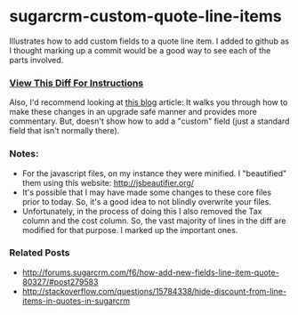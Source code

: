 sugarcrm-custom-quote-line-items
================================

Illustrates how to add custom fields to a quote line item.  I added to github as I thought marking up a commit would be a good way to see each of the parts involved.

### [View This Diff For Instructions](https://github.com/blak3r/sugarcrm-custom-quote-line-items/commit/33226031a15e43666b2d71ccdaf098c1c3b988b7)

Also, I'd recommend looking at [this blog](http://blog.sssworld.com/2013/10/25/customizing-line-item-in-sugarcrm-in-upgrade-safe-manner/) article:
It walks you through how to make these changes in an upgrade safe manner and provides more commentary.
But, doesn't show how to add a "custom" field (just a standard field that isn't normally there).



### Notes:
- For the javascript files, on my instance they were minified.  I "beautified" them using this website: http://jsbeautifier.org/
- It's possible that I may have made some changes to these core files prior to today.  So, it's a good idea to not blindly overwrite your files.
- Unfortunately, in the process of doing this I also removed the Tax column and the cost column.  So, the vast majority of lines in the diff are modified for that purpose.  I marked up the important ones.

### Related Posts

- http://forums.sugarcrm.com/f6/how-add-new-fields-line-item-quote-80327/#post279583
- http://stackoverflow.com/questions/15784338/hide-discount-from-line-items-in-quotes-in-sugarcrm
